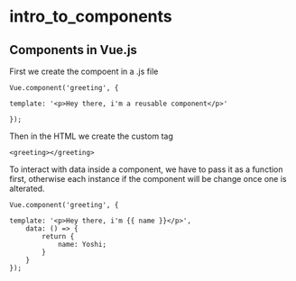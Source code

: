 # intro_to_components
## Components in Vue.js

First we create the compoent in a .js file

```
Vue.component('greeting', {

template: '<p>Hey there, i'm a reusable component</p>'

});
```

Then in the HTML we create the custom tag

`<greeting></greeting>`

To interact with data inside a component, we have to pass it as a function first, otherwise each instance if the component will be change once one is alterated.

```
Vue.component('greeting', {

template: '<p>Hey there, i'm {{ name }}</p>',
    data: () => {
        return {
            name: Yoshi;
        }
    }
});
```